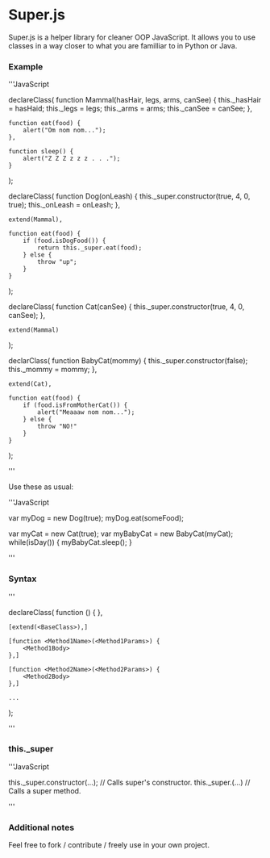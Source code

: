 # Super.js


Super.js is a helper library for cleaner OOP JavaScript.
It allows you to use classes in a way closer to what you are familliar to in
Python or Java.


### Example

'''JavaScript

declareClass(
    function Mammal(hasHair, legs, arms, canSee) {
        this._hasHair = hasHaid;
        this._legs = legs;
        this._arms = arms;
        this._canSee = canSee;
    },
    
    function eat(food) {
        alert("Om nom nom...");
    },
    
    function sleep() {
        alert("Z Z Z z z z . . .");
    }
);

declareClass(
    function Dog(onLeash) {
        this._super.constructor(true, 4, 0, true);
        this._onLeash = onLeash;
    },
    
    extend(Mammal),
    
    function eat(food) {
        if (food.isDogFood()) {
            return this._super.eat(food);
        } else {
            throw "up";
        }
    }
);

declareClass(
    function Cat(canSee) {
        this._super.constructor(true, 4, 0, canSee);
    },
    
    extend(Mammal)
);

declarClass(
    function BabyCat(mommy) {
        this._super.constructor(false);
        this._mommy = mommy;
    },
    
    extend(Cat),
    
    function eat(food) {
        if (food.isFromMotherCat()) {
            alert("Meaaaw nom nom...");
        } else {
            throw "NO!"
        }
    }
);

'''

Use these as usual:

'''JavaScript

var myDog = new Dog(true);
myDog.eat(someFood);

var myCat = new Cat(true);
var myBabyCat = new BabyCat(myCat);
while(isDay()) {
    myBabyCat.sleep();
}

'''


### Syntax

'''

declareClass(
    function <ConstructorName>(<ContructorParams>) {
        <ConstructorBody>
    },
    
    [extend(<BaseClass>),]
    
    [function <Method1Name>(<Method1Params>) {
        <Method1Body>
    },]
    
    [function <Method2Name>(<Method2Params>) {
        <Method2Body>
    },]
    
    ...
);

'''


### this._super

'''JavaScript

this._super.constructor(...);   // Calls super's constructor.
this._super.<MethodName>(...)   // Calls a super method.

'''


### Additional notes

Feel free to fork / contribute / freely use in your own project.

